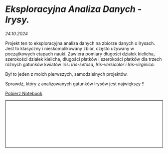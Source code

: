 # **_Eksploracyjna Analiza Danych - Irysy._**

 *24.10.2024*

Projekt ten to eksploracyjna analiza danych na zbiorze danych o Irysach. Jest to klasyczny i nieskomplikowany zbiór, często używany w początkowych etapach nauki. Zawiera pomiary długości działek kielicha, szerokości działek kielicha, długości płatków i szerokości płatków dla trzech różnych gatunków kwiatów Iris: *Iris-setosa, Iris-versicolor i Iris-virginica.*


Był to jeden z moich pierwszych, samodzielnych projektów.


Sprawdź, który z analizowanych gatunków Irysów jest największy !!


<a href="EDA_irysy (6).ipynb" class="md-button md-button--primary">Pobierz Notebook</a>


<iframe
    id="content"
    src="irisy.html"
    width="100%"
    style="border:1px solid black;overflow:hidden;"
></iframe>
<script>
function resizeIframeToFitContent(iframe) {
    iframe.style.height = (iframe.contentWindow.document.documentElement.scrollHeight + 50) + "px";
    iframe.contentDocument.body.style["overflow"] = 'hidden';
}
window.addEventListener('load', function() {
    var iframe = document.getElementById('content');
    resizeIframeToFitContent(iframe);
});
window.addEventListener('resize', function() {
    var iframe = document.getElementById('content');
    resizeIframeToFitContent(iframe);
});
</script>